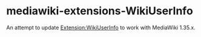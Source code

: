 # mediawiki-extensions-WikiUserInfo

An attempt to update [Extension:WikiUserInfo][1] to work with MediaWiki 1.35.x.

[1]: https://www.mediawiki.org/w/index.php?oldid=4305468
